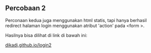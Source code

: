 <!-- ABOUT THE PROJECT -->
## Percobaan 2

Perconaan kedua juga menggunakan html statis, tapi hanya berhasil redirect halaman login menggunakan atribut 'action' pada &lt;form &gt;.

Hasilnya bisa dilihat di link di bawah ini:

[dikadj.github.io/login2](https://dikadj.github.io/login2/)

